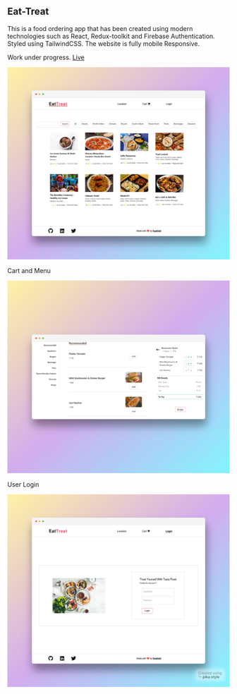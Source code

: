 ## Eat-Treat

This is a food ordering app that has been created using modern technologies such as React, Redux-toolkit and Firebase Authentication. Styled using TailwindCSS. The website is fully mobile Responsive.

Work under progress. [Live](https://eat-treat.netlify.app/)

![](./pika-1679249665305-1x.png)

Cart and Menu

![](./pika-1679250695005-1x.png)

User Login

![](./pika-1679249983322-1x.png)
